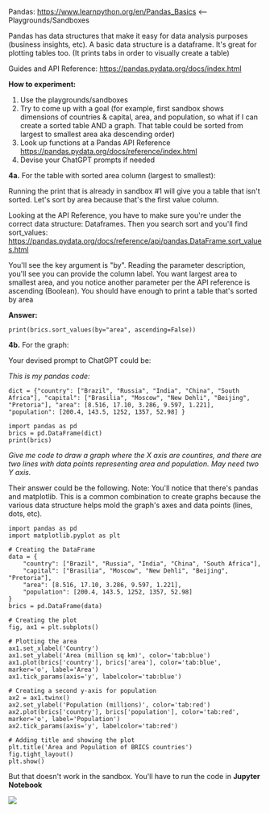 
Pandas:
https://www.learnpython.org/en/Pandas_Basics <-- Playgrounds/Sandboxes

Pandas has data structures that make it easy for data analysis purposes (business insights, etc). A basic data structure is a dataframe. It's great for plotting tables too. (It prints tabs in order to visually create a table)

Guides and API Reference:
https://pandas.pydata.org/docs/index.html


**How to experiment:**
1. Use the playgrounds/sandboxes
2. Try to come up with a goal (for example, first sandbox shows dimensions of countries & capital, area, and population, so what if I can create a sorted table AND a graph. That table could be sorted from largest to smallest area aka descending order)
3. Look up functions at a Pandas API Reference
https://pandas.pydata.org/docs/reference/index.html
4. Devise your ChatGPT prompts if needed

**4a.**
For the table with sorted area column (largest to smallest):

Running the print that is already in sandbox #1 will give you a table that isn't sorted. Let's sort by area because that's the first value column.

Looking at the API Reference, you have to make sure you're under the correct data structure: Dataframes. Then you search sort and you'll find sort_values:
https://pandas.pydata.org/docs/reference/api/pandas.DataFrame.sort_values.html

You'll see the key argument is "by". Reading the parameter description, you'll see you can provide the column label. You want largest area to smallest area, and you notice another parameter per the API reference is ascending (Boolean). You should have enough to print a table that's sorted by area

**Answer:**
```
print(brics.sort_values(by="area", ascending=False))
```


**4b.**
For the graph:

Your devised prompt to ChatGPT could be:

*This is my pandas code:* 
```
dict = {"country": ["Brazil", "Russia", "India", "China", "South Africa"], "capital": ["Brasilia", "Moscow", "New Dehli", "Beijing", "Pretoria"], "area": [8.516, 17.10, 3.286, 9.597, 1.221], "population": [200.4, 143.5, 1252, 1357, 52.98] } 

import pandas as pd 
brics = pd.DataFrame(dict) 
print(brics) 
```

*Give me code to draw a graph where the X axis are countires, and there are two lines with data points representing area and population. May need two Y axis.*


Their answer could be the following. 
Note: You'll notice that there's pandas and matplotlib. This is a common combination to create graphs because the various data structure helps mold the graph's axes and data points (lines, dots, etc).

```
import pandas as pd
import matplotlib.pyplot as plt

# Creating the DataFrame
data = {
    "country": ["Brazil", "Russia", "India", "China", "South Africa"],
    "capital": ["Brasilia", "Moscow", "New Dehli", "Beijing", "Pretoria"],
    "area": [8.516, 17.10, 3.286, 9.597, 1.221],
    "population": [200.4, 143.5, 1252, 1357, 52.98]
}
brics = pd.DataFrame(data)

# Creating the plot
fig, ax1 = plt.subplots()

# Plotting the area
ax1.set_xlabel('Country')
ax1.set_ylabel('Area (million sq km)', color='tab:blue')
ax1.plot(brics['country'], brics['area'], color='tab:blue', marker='o', label='Area')
ax1.tick_params(axis='y', labelcolor='tab:blue')

# Creating a second y-axis for population
ax2 = ax1.twinx()  
ax2.set_ylabel('Population (millions)', color='tab:red') 
ax2.plot(brics['country'], brics['population'], color='tab:red', marker='o', label='Population')
ax2.tick_params(axis='y', labelcolor='tab:red')

# Adding title and showing the plot
plt.title('Area and Population of BRICS countries')
fig.tight_layout()  
plt.show()
```


But that doesn't work in the sandbox. You'll have to run the code in **Jupyter Notebook**


![](https://i.imgur.com/P53XSLk.png)

